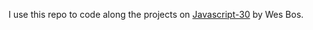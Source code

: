 I use this repo to code along the projects on [Javascript-30](https://javascript30.com/) by Wes Bos.
